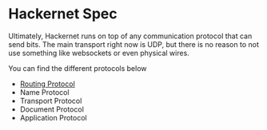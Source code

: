 # Hackernet Spec

Ultimately, Hackernet runs on top of any communication protocol that can send
bits. The main transport right now is UDP, but there is no reason to not use
something like websockets or even physical wires.

You can find the different protocols below

- [Routing Protocol](./routing.md)
- Name Protocol
- Transport Protocol
- Document Protocol
- Application Protocol
